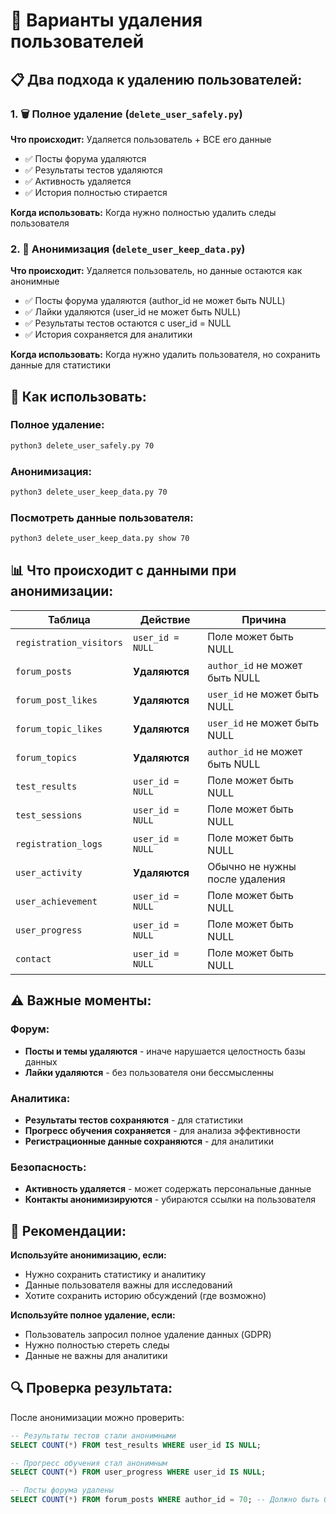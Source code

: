 # 🔧 Варианты удаления пользователей

## 📋 **Два подхода к удалению пользователей:**

### **1. 🗑️ Полное удаление (`delete_user_safely.py`)**
**Что происходит:** Удаляется пользователь + ВСЕ его данные
- ✅ Посты форума удаляются
- ✅ Результаты тестов удаляются  
- ✅ Активность удаляется
- ✅ История полностью стирается

**Когда использовать:** Когда нужно полностью удалить следы пользователя

### **2. 👤 Анонимизация (`delete_user_keep_data.py`)**
**Что происходит:** Удаляется пользователь, но данные остаются как анонимные
- ✅ Посты форума удаляются (author_id не может быть NULL)
- ✅ Лайки удаляются (user_id не может быть NULL)
- ✅ Результаты тестов остаются с user_id = NULL
- ✅ История сохраняется для аналитики

**Когда использовать:** Когда нужно удалить пользователя, но сохранить данные для статистики

## 🚀 **Как использовать:**

### **Полное удаление:**
```bash
python3 delete_user_safely.py 70
```

### **Анонимизация:**
```bash
python3 delete_user_keep_data.py 70
```

### **Посмотреть данные пользователя:**
```bash
python3 delete_user_keep_data.py show 70
```

## 📊 **Что происходит с данными при анонимизации:**

| Таблица | Действие | Причина |
|---------|----------|---------|
| `registration_visitors` | `user_id = NULL` | Поле может быть NULL |
| `forum_posts` | **Удаляются** | `author_id` не может быть NULL |
| `forum_post_likes` | **Удаляются** | `user_id` не может быть NULL |
| `forum_topic_likes` | **Удаляются** | `user_id` не может быть NULL |
| `forum_topics` | **Удаляются** | `author_id` не может быть NULL |
| `test_results` | `user_id = NULL` | Поле может быть NULL |
| `test_sessions` | `user_id = NULL` | Поле может быть NULL |
| `registration_logs` | `user_id = NULL` | Поле может быть NULL |
| `user_activity` | **Удаляются** | Обычно не нужны после удаления |
| `user_achievement` | `user_id = NULL` | Поле может быть NULL |
| `user_progress` | `user_id = NULL` | Поле может быть NULL |
| `contact` | `user_id = NULL` | Поле может быть NULL |

## ⚠️ **Важные моменты:**

### **Форум:**
- **Посты и темы удаляются** - иначе нарушается целостность базы данных
- **Лайки удаляются** - без пользователя они бессмысленны

### **Аналитика:**
- **Результаты тестов сохраняются** - для статистики
- **Прогресс обучения сохраняется** - для анализа эффективности
- **Регистрационные данные сохраняются** - для аналитики

### **Безопасность:**
- **Активность удаляется** - может содержать персональные данные
- **Контакты анонимизируются** - убираются ссылки на пользователя

## 🎯 **Рекомендации:**

**Используйте анонимизацию, если:**
- Нужно сохранить статистику и аналитику
- Данные пользователя важны для исследований
- Хотите сохранить историю обсуждений (где возможно)

**Используйте полное удаление, если:**
- Пользователь запросил полное удаление данных (GDPR)
- Нужно полностью стереть следы
- Данные не важны для аналитики

## 🔍 **Проверка результата:**

После анонимизации можно проверить:
```sql
-- Результаты тестов стали анонимными
SELECT COUNT(*) FROM test_results WHERE user_id IS NULL;

-- Прогресс обучения стал анонимным  
SELECT COUNT(*) FROM user_progress WHERE user_id IS NULL;

-- Посты форума удалены
SELECT COUNT(*) FROM forum_posts WHERE author_id = 70; -- Должно быть 0
```
